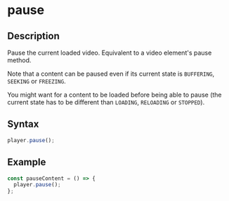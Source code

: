 # pause

## Description

Pause the current loaded video. Equivalent to a video element's pause method.

Note that a content can be paused even if its current state is `BUFFERING`,
`SEEKING` or `FREEZING`.

You might want for a content to be loaded before being able to pause (the
current state has to be different than `LOADING`, `RELOADING` or `STOPPED`).

## Syntax

```js
player.pause();
```

## Example

```js
const pauseContent = () => {
  player.pause();
};
```
